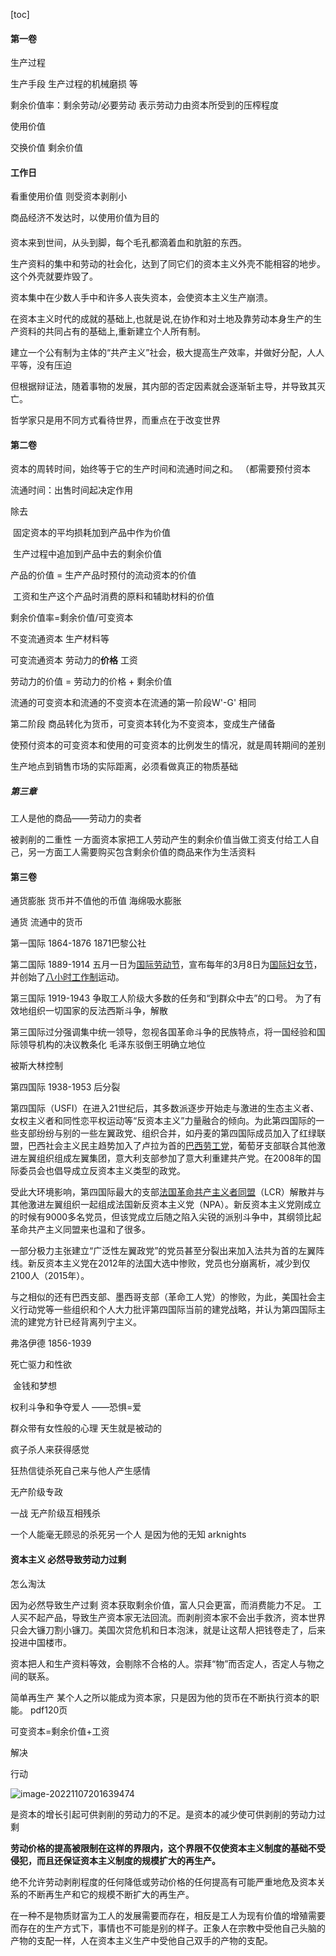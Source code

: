 [toc]



#### 第一卷

生产过程

生产手段 生产过程的机械磨损 等

剩余价值率：剩余劳动/必要劳动 表示劳动力由资本所受到的压榨程度

使用价值

交换价值 剩余价值

#### 工作日

看重使用价值 则受资本剥削小

商品经济不发达时，以使用价值为目的

#### 



资本来到世间，从头到脚，每个毛孔都滴着血和肮脏的东西。

生产资料的集中和劳动的社会化，达到了同它们的资本主义外壳不能相容的地步。这个外壳就要炸毁了。

资本集中在少数人手中和许多人丧失资本，会使资本主义生产崩溃。

在资本主义时代的成就的基础上,也就是说,在协作和对土地及靠劳动本身生产的生产资料的共同占有的基础上,重新建立个人所有制。



建立一个公有制为主体的“共产主义”社会，极大提高生产效率，并做好分配，人人平等，没有压迫

但根据辩证法，随着事物的发展，其内部的否定因素就会逐渐斩主导，并导致其灭亡。

哲学家只是用不同方式看待世界，而重点在于改变世界

#### 第二卷

资本的周转时间，始终等于它的生产时间和流通时间之和。 （都需要预付资本

流通时间：出售时间起决定作用 



除去

​	固定资本的平均损耗加到产品中作为价值

​	生产过程中追加到产品中去的剩余价值

产品的价值 = 生产产品时预付的流动资本的价值

​					   工资和生产这个产品时消费的原料和辅助材料的价值



剩余价值率=剩余价值/可变资本

不变流通资本 生产材料等

可变流通资本 劳动力的**价格** 工资

劳动力的价值 = 劳动力的价格 + 剩余价值

流通的可变资本和流通的不变资本在流通的第一阶段W'-G' 相同

第二阶段 商品转化为货币，可变资本转化为不变资本，变成生产储备



使预付资本的可变资本和使用的可变资本的比例发生的情况，就是周转期间的差别

生产地点到销售市场的实际距离，必须看做真正的物质基础

##### 第三章

工人是他的商品——劳动力的卖者



被剥削的二重性 一方面资本家把工人劳动产生的剩余价值当做工资支付给工人自己，另一方面工人需要购买包含剩余价值的商品来作为生活资料





#### 第三卷

通货膨胀 货币并不值他的币值 海绵吸水膨胀

通货 流通中的货币









第一国际 1864-1876 1871巴黎公社

第二国际 1889-1914 五月一日为[国际劳动节](https://baike.baidu.com/item/国际劳动节/519420)，宣布每年的3月8日为[国际妇女节](https://baike.baidu.com/item/国际妇女节/485652)，并创始了[八小时工作制](https://baike.baidu.com/item/八小时工作制/2949357)运动。

第三国际 1919-1943 争取工人阶级大多数的任务和“到群众中去”的口号。 为了有效地组织一切国家的反法西斯斗争，解散 

第三国际过分强调集中统一领导，忽视各国革命斗争的民族特点，将一国经验和国际领导机构的决议教条化 毛泽东驳倒王明确立地位

被斯大林控制

第四国际 1938-1953 后分裂 

第四国际（USFI）在进入21世纪后，其多数派逐步开始走与激进的生态主义者、女权主义者和同性恋平权运动等“反资本主义”力量融合的倾向。为此第四国际的一些支部纷纷与别的一些左翼政党、组织合并，如丹麦的第四国际成员加入了红绿联盟，巴西社会主义民主趋势加入了卢拉为首的[巴西劳工党](https://baike.baidu.com/item/巴西劳工党)，葡萄牙支部联合其他激进左翼组织组成左翼集团，意大利支部参加了意大利重建共产党。在2008年的国际委员会也倡导成立反资本主义类型的政党。

受此大环境影响，第四国际最大的支部[法国革命共产主义者同盟](https://baike.baidu.com/item/法国革命共产主义者同盟)（LCR）解散并与其他激进左翼组织一起组成法国新反资本主义党（NPA）。新反资本主义党刚成立的时候有9000多名党员，但该党成立后随之陷入尖锐的派别斗争中，其纲领比起革命共产主义同盟来也温和了很多。

一部分极力主张建立“广泛性左翼政党”的党员甚至分裂出来加入法共为首的左翼阵线。新反资本主义党在2012年的法国大选中惨败，党员也分崩离析，减少到仅2100人（2015年）。

与之相似的还有巴西支部、墨西哥支部（革命工人党）的惨败，为此，美国社会主义行动党等一些组织和个人大力批评第四国际当前的建党战略，并认为第四国际主流的建党方针已经背离列宁主义。



弗洛伊德 1856-1939

死亡驱力和性欲

​					金钱和梦想

权利斗争和争夺爱人 ——恐惧=爱

群众带有女性般的心理 天生就是被动的

疯子杀人来获得感觉

狂热信徒杀死自己来与他人产生感情



无产阶级专政

一战 无产阶级互相残杀



一个人能毫无顾忌的杀死另一个人 是因为他的无知 arknights







#### 资本主义 必然导致劳动力过剩

怎么淘汰

因为必然导致生产过剩 资本获取剩余价值，富人只会更富，而消费能力不足。
工人买不起产品，导致生产资本家无法回流。而剥削资本家不会出手救济，资本世界只会大镰刀割小镰刀。美国次贷危机和日本泡沫，就是让这帮人把钱卷走了，后来投进中国楼市。

资本把人和生产资料等效，会剔除不合格的人。崇拜“物”而否定人，否定人与物之间的联系。

简单再生产
某个人之所以能成为资本家，只是因为他的货币在不断执行资本的职能。
pdf120页

可变资本=剩余价值+工资

解决

行动

![image-20221107201639474](C:\Users\xian\AppData\Roaming\Typora\typora-user-images\image-20221107201639474.png)

是资本的增长引起可供剥削的劳动力的不足。是资本的减少使可供剥削的劳动力过剩

**劳动价格的提高被限制在这样的界限内，这个界限不仅使资本主义制度的基础不受侵犯，而且还保证资本主义制度的规模扩大的再生产。**

绝不允许劳动剥削程度的任何降低或劳动价格的任何提高有可能严重地危及资本关系的不断再生产和它的规模不断扩大的再生产。

 在一种不是物质财富为工人的发展需要而存在，相反是工人为现有价值的增殖需要而存在的生产方式下，事情也不可能是别的样子。正象人在宗教中受他自己头脑的产物的支配一样，人在资本主义生产中受他自己双手的产物的支配。



